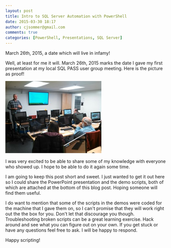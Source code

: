```yaml
---
layout: post
title: Intro to SQL Server Automation with PowerShell
date: 2015-03-30 18:17
author: cjsommer@gmail.com
comments: true
categories: [PowerShell, Presentations, SQL Server]
---
```

March 26th, 2015, a date which will live in infamy! 

Well, at least for me it will. March 26th, 2015 marks the date I gave my first presentation at my local SQL PASS user group meeting. Here is the picture as proof!

<a href="/img/2015/03/intro-sql-automation.jpg"><img src="/img/2015/03/intro-sql-automation-300x225.jpg" alt="intro-sql-automation" width="300" height="225" class="alignnone size-medium wp-image-78" /></a>

I was very excited to be able to share some of my knowledge with everyone who showed up. I hope to be able to do it again some time. 

I am going to keep this post short and sweet. I just wanted to get it out here so I could share the PowerPoint presentation and the demo scripts, both of which are attached at the bottom of this blog post. Hoping someone will find them useful.

I do want to mention that some of the scripts in the demos were coded for the machine that I gave them on, so I can't promise that they will work right out the the box for you. Don't let that discourage you though. Troubleshooting broken scripts can be a great learning exercise. Hack around and see what you can figure out on your own. If you get stuck or have any questions feel free to ask. I will be happy to respond.

Happy scripting!
